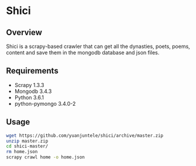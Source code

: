 # Shici

## Overview

Shici is a scrapy-based crawler that can get all the dynasties, poets, poems, content and save them in the mongodb database and json files.

## Requirements

- Scrapy 1.3.3 
- Mongodb 3.4.3
- Python 3.6.1
- python-pymongo 3.4.0-2

## Usage

```bash
wget https://github.com/yuanjuntele/shici/archive/master.zip
unzip master.zip
cd shici-master/
rm home.json
scrapy crawl home -o home.json
```
